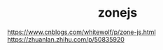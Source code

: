 # <center>**zonejs**</center>
<article align="left" padding="0 12px">

https://www.cnblogs.com/whitewolf/p/zone-js.html
https://zhuanlan.zhihu.com/p/50835920


<article>
